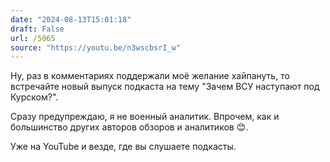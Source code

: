 ```yaml
---
date: "2024-08-13T15:01:18"
draft: False
url: /5065
source: "https://youtu.be/n3wscbsrI_w"
---
```


Ну, раз в комментариях поддержали моё желание хайпануть, то встречайте новый выпуск подкаста на тему "Зачем ВСУ наступают под Курском?".

Сразу предупреждаю, я не военный аналитик. Впрочем, как и большинство других авторов обзоров и аналитиков 😊.

Уже на YouTube и везде, где вы слушаете подкасты.
